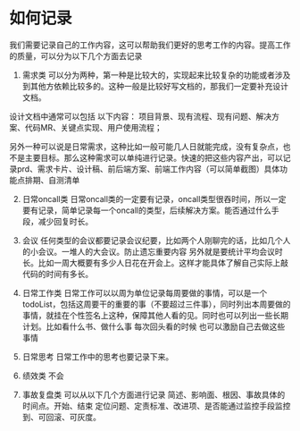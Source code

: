 如何记录
===

我们需要记录自己的工作内容，这可以帮助我们更好的思考工作的内容。提高工作的质量，可以分为以下几个方面去记录

1. 需求类
可以分为两种，第一种是比较大的，实现起来比较复杂的功能或者涉及到其他方依赖比较多的。这种一般是比较好写文档的，那我们一定要补充设计文档。

设计文档中通常可以包括 以下内容： 项目背景、现有流程、现有问题、解决方案、代码MR、关键点实现、用户使用流程；

另外一种可以说是日常需求，这种比如一般可能几人日就能完成，没有复杂点，也不是主要目标。那么这种需求可以单纯进行记录。快速的把这些内容产出，可以记录prd、需求卡片、设计稿、前后端方案、前端工作内容（可以简单截图）具体功能点排期、自测清单


2. 日常oncall类
日常oncall类的一定要有记录，oncall类型很吞时间，所以一定要有记录，简单记录每一个oncall的类型，后续解决方案。能否通过什么手段，减少回复时长。

3. 会议
任何类型的会议都要记录会议纪要，比如两个人刚聊完的话，比如几个人的小会议。一堆人的大会议。防止遗忘重要内容
另外就是要统计平均会议时长。比如一周大概要有多少人日花在开会上。这样才能具体了解自己实际上敲代码的时间有多长。

4. 日常工作类
日常工作可以以周为单位记录每周要做的事情，可以是一个todoList，包括这周要干的重要的事（不要超过三件事），同时列出本周要做的事情，就挂在个性签名上这种，保障其他人看的见。同时也可以列出一些长期计划。比如看什么书、做什么事 每次回头看的时候 也可以激励自己去做这些事情

5. 日常思考
日常工作中的思考也要记录下来。

6. 绩效类
不会

7. 事故复盘类
可以从以下几个方面进行记录 简述、影响面、根因、事故具体的时间点。开始、结束 定位问题、定责标准、改进项、是否能通过监控手段监控到、可回滚、可灰度。